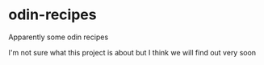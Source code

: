# odin-recipes
Apparently some odin recipes

I'm not sure what this project is about but I think we will find out very soon
